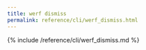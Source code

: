 ```yaml
---
title: werf dismiss
permalink: reference/cli/werf_dismiss.html
---
```


{% include /reference/cli/werf_dismiss.md %}

